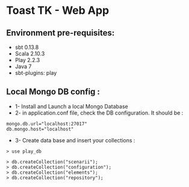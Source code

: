 Toast TK - Web App 
=======

## Environment pre-requisites:

- sbt 0.13.8
- Scala 2.10.3
- Play 2.2.3
- Java 7
- sbt-plugins: play


## Local Mongo DB config : 

* 1- Install and Launch a local Mongo Database
* 2- in application.conf file, check the DB configuration. It should be :

```
mongo.db.url="localhost:27017"
db.mongo.host="localhost"
```

* 3- Create data base and insert your collections : 

```
> use play_db

> db.createCollection("scenarii");
> db.createCollection("configuration");
> db.createCollection("elements");
> db.createCollection("repository");
```